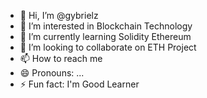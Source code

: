 - 👋 Hi, I’m @gybrielz
- 👀 I’m interested in Blockchain Technology
- 🌱 I’m currently learning Solidity Ethereum
- 💞️ I’m looking to collaborate on ETH Project
- 📫 How to reach me 
- 😄 Pronouns: ...
- ⚡ Fun fact: I'm Good Learner

<!---
gybrielz/gybrielz is a ✨ special ✨ repository because its `README.md` (this file) appears on your GitHub profile.
You can click the Preview link to take a look at your changes.
--->
